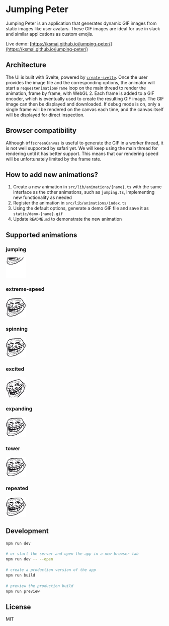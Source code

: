 # Jumping Peter

Jumping Peter is an application that generates dynamic GIF images from static images like user avatars. These GIF images are ideal for use in slack and similar applications as custom emojis.

Live demo: [https://ksmai.github.io/jumping-peter/](https://ksmai.github.io/jumping-peter/)

## Architecture

The UI is built with Svelte, powered by [`create-svelte`](https://github.com/sveltejs/kit/tree/master/packages/create-svelte). Once the user provides the image file and the corresponding options, the animator will start a `requestAnimationFrame` loop on the main thread to render the animation, frame by frame, with WebGL 2. Each frame is added to a GIF encoder, which is eventually used to create the resulting GIF image. The GIF image can then be displayed and downloaded. If debug mode is on, only a single frame will be rendered on the canvas each time, and the canvas itself will be displayed for direct inspection.

## Browser compatibility

Although `OffscreenCanvas` is useful to generate the GIF in a worker thread, it is not well supported by safari yet. We will keep using the main thread for rendering until it has better support. This means that our rendering speed will be unfortunately limited by the frame rate.

## How to add new animations?

1. Create a new animation in `src/lib/animations/{name}.ts` with the same interface as the other animations, such as `jumping.ts`, implementing new functionality as needed
2. Register the animation in `src/lib/animations/index.ts`
3. Using the default options, generate a demo GIF file and save it as `static/demo-{name}.gif`
4. Update `README.md` to demonstrate the new animation

## Supported animations

### jumping

![jumping](/static/demo-jumping.gif)

### extreme-speed

![extreme-speed](/static/demo-extreme-speed.gif)

### spinning

![spinning](/static/demo-spinning.gif)

### excited

![excited](/static/demo-excited.gif)

### expanding

![expanding](/static/demo-expanding.gif)

### tower

![tower](/static/demo-tower.gif)

### repeated

![repeated](/static/demo-repeated.gif)

## Development

```bash
npm run dev

# or start the server and open the app in a new browser tab
npm run dev -- --open

# create a production version of the app
npm run build

# preview the production build
npm run preview
```

## License

MIT
